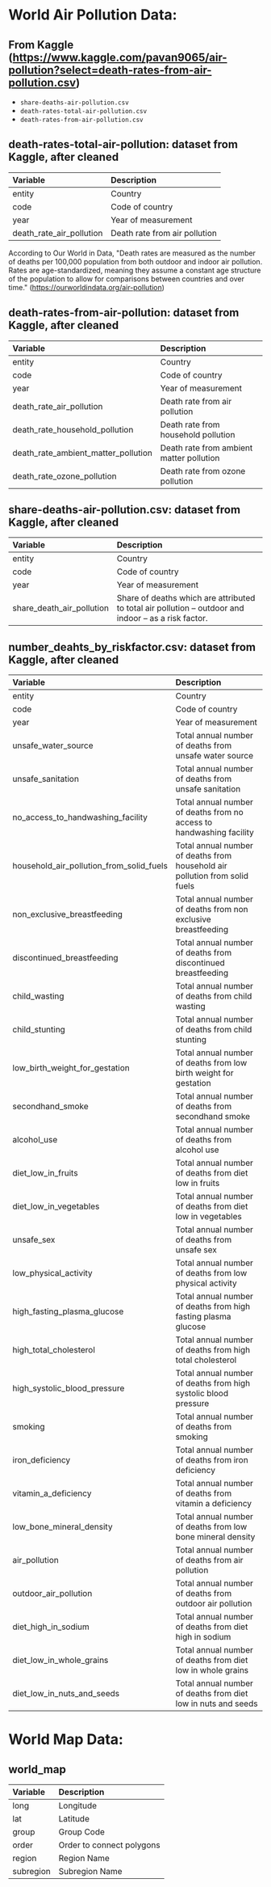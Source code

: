 # World Air Pollution Data:

## From Kaggle (https://www.kaggle.com/pavan9065/air-pollution?select=death-rates-from-air-pollution.csv)
  - `share-deaths-air-pollution.csv`
  - `death-rates-total-air-pollution.csv`
  - `death-rates-from-air-pollution.csv`
  
## death-rates-total-air-pollution: dataset from Kaggle, after cleaned

|Variable         |Description |
|:----------------|:-----------|
|entity           | Country |
|code             | Code of country  |
|year             | Year of measurement |
|death_rate_air_pollution | Death rate from air pollution | 

According to Our World in Data, "Death rates are measured as the number of deaths 
per 100,000 population from both outdoor and indoor air pollution. Rates are
age-standardized, meaning they assume a constant age structure of the population
to allow for comparisons between countries and over time." (https://ourworldindata.org/air-pollution)

## death-rates-from-air-pollution: dataset from Kaggle, after cleaned

|Variable         |Description |
|:----------------|:-----------|
|entity           | Country |
|code             | Code of country  |
|year             | Year of measurement |
|death_rate_air_pollution | Death rate from air pollution | 
|death_rate_household_pollution | Death rate from household pollution | 
|death_rate_ambient_matter_pollution | Death rate from ambient matter pollution | 
|death_rate_ozone_pollution | Death rate from ozone pollution | 


## share-deaths-air-pollution.csv: dataset from Kaggle, after cleaned

|Variable         |Description |
|:----------------|:-----------|
|entity           | Country |
|code             | Code of country  |
|year             | Year of measurement |
|share_death_air_pollution | Share of deaths which are attributed to total air pollution – outdoor and indoor – as a risk factor. | 

## number_deahts_by_riskfactor.csv: dataset from Kaggle, after cleaned

|Variable         |Description |
|:----------------|:-----------|
|entity           | Country |
|code             | Code of country  |
|year             | Year of measurement |
|unsafe_water_source |Total annual number of deaths from unsafe water source | 
|unsafe_sanitation | Total annual number of deaths from unsafe sanitation|  
|no_access_to_handwashing_facility | Total annual number of deaths from no access to handwashing facility| 
|household_air_pollution_from_solid_fuels | Total annual number of deaths from household air pollution from solid fuels | 
|non_exclusive_breastfeeding | Total annual number of deaths from non exclusive breastfeeding| 
|discontinued_breastfeeding | Total annual number of deaths from discontinued breastfeeding| 
|child_wasting | Total annual number of deaths from child wasting| 
|child_stunting |Total annual number of deaths from child stunting| 
|low_birth_weight_for_gestation | Total annual number of deaths from low birth weight for gestation| 
|secondhand_smoke | Total annual number of deaths from secondhand smoke| 
|alcohol_use | Total annual number of deaths from alcohol use| 
|diet_low_in_fruits | Total annual number of deaths from diet low in fruits |  
|diet_low_in_vegetables | Total annual number of deaths from diet low in vegetables| 
|unsafe_sex | Total annual number of deaths from unsafe sex| 
|low_physical_activity | Total annual number of deaths from low physical activity| 
|high_fasting_plasma_glucose | Total annual number of deaths from high fasting plasma glucose| 
|high_total_cholesterol | Total annual number of deaths from high total cholesterol| 
|high_systolic_blood_pressure | Total annual number of deaths from high systolic blood pressure | 
|smoking | Total annual number of deaths from smoking| 
|iron_deficiency | Total annual number of deaths from iron deficiency| 
|vitamin_a_deficiency | Total annual number of deaths from vitamin a deficiency| 
|low_bone_mineral_density | Total annual number of deaths from low bone mineral density| 
|air_pollution | Total annual number of deaths from air pollution| 
|outdoor_air_pollution | Total annual number of deaths from outdoor air pollution| 
|diet_high_in_sodium | Total annual number of deaths from diet high in sodium| 
|diet_low_in_whole_grains | Total annual number of deaths from diet low in whole grains | 
|diet_low_in_nuts_and_seeds | Total annual number of deaths from diet low in nuts and seeds|

# World Map Data: 

## world_map
|Variable         |Description |
|:----------------|:-----------|
|long           | Longitude |
|lat             | Latitude |
|group            |Group Code |
|order | Order to connect polygons| 
|region | Region Name| 
|subregion | Subregion Name | 
